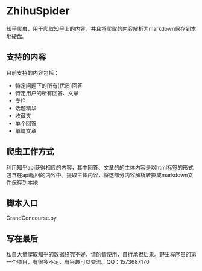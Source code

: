 # ZhihuSpider
知乎爬虫，用于爬取知乎上的内容，并且将爬取的内容解析为markdown保存到本地硬盘。

## 支持的内容
目前支持的内容包括：
- 特定问题下的所有(优质)回答
- 特定用户的所有回答、文章
- 专栏
- 话题精华
- 收藏夹
- 单个回答
- 单篇文章

## 爬虫工作方式
利用知乎api获得相应的内容，其中回答、文章的的主体内容是以html标签的形式包含在api返回的内容中。提取主体内容，将这部分内容解析转换成markdown文件保存到本地

## 脚本入口
GrandConcourse.py

## 写在最后

私自大量爬取知乎的数据终究不好，请酌情使用，自行承担后果。野生程序员的第一个项目，有很多不足，有兴趣可以交流。QQ：1573687170
